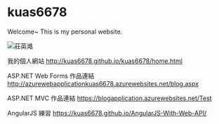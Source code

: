 # kuas6678
Welcome~ This is my personal website.

![莊英澔](http://azurewebapplicationkuas6678.azurewebsites.net/images/Hao.jpg)

我的個人網站
http://kuas6678.github.io/kuas6678/home.html

ASP.NET Web Forms 作品連結
http://azurewebapplicationkuas6678.azurewebsites.net/blog.aspx

ASP.NET MVC 作品連結
https://blogapplication.azurewebsites.net/Test

AngularJS 練習
https://kuas6678.github.io/AngularJS-With-Web-API/
